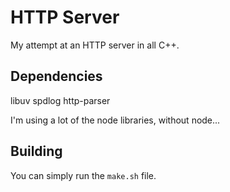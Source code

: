 # HTTP Server

My attempt at an HTTP server in all C++.

## Dependencies

libuv
spdlog
http-parser

I'm using a lot of the node libraries, without node...

## Building

You can simply run the `make.sh` file.
